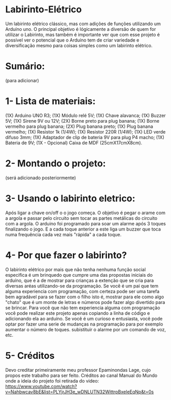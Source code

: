 # Labirinto-Elétrico

Um labirinto elétrico clássico, mas com adições de funções utilizando um Arduíno uno. O principal objetivo é lógicamente a diversão de quem for utilizar o Labirinto, mas também é importante ver que com esse projeto é possível ver o potencial que o Arduíno tem de criar variedade e diversificação mesmo para coisas simples como um labirinto elétrico.

# Sumário:
(para adicionar)

# 1- Lista de materiais:
(1X) Arduino UNO R3;
(1X) Módulo relé 5V;
(1X) Chave alavanca;
(1X) Buzzer 5V;
(1X) Sirene 9V ou 12V;
(2X) Borne preto para plug banana;
(1X) Borne vermelho para plug banana;
(2X) Plug banana preto;
(1X) Plug banana vermelho;
(1X) Resistor 1k (1/4W);
(1X) Resistor 220R (1/4W);
(1X) LED verde difuso 3mm;
(1X) Adaptador de clip de bateria 9V para plug P4 macho;
(1X) Bateria de 9V;
(1X - Opcional) Caixa de MDF (25cmX17cmX8cm).


# 2- Montando o projeto:
(será adicionado posteriormente)

# 3- Usando o labirinto eletrico:
Após ligar a chave on/off o o jogo começa.
O objetivo é pegar o arame com a argola e passar pelo circuito sem tocar as partes metálicas do circuito com a argola.
O arduino foi programado para soar um alarme após 3 toques finalizando o jogo. E a cada toque anterior a este liga um buzzer que toca numa frequência cada vez mais "rápida" a cada toque.

# 4- Por que fazer o labirinto?
O labirinto elétrico por mais que não tenha nenhuma função social especifica é um brinquedo que cumpre uma das propostas iniciais do arduíno, que é a de mostrar para crianças a extenção que se cria  para diversas aréas utilizando-se da programação. Se você é um pai que tem alguma experiencia com programação, com certeza pode ser uma tarefa bem agradável para se fazer com o filho isto é, mostrar para ele como algo "chato" que é um monte de letras e números pode fazer algo divertido para se brincar. Para você que não tem experiencia alguma com programação você pode realizar este projeto apenas copiando a linha de código e adicionando ela ao arduíno. Se você é um curioso e entusiasta, você pode optar por fazer uma serie de mudanças na programação para por exemplo aumentar o número de toques. subistituir o alarme por um comando de voz, etc.

# 5- Créditos
Devo creditar primeiramente meu professor Epaminondas Lage, cujo propos este trabalho para ser feito.
Créditos ao canal Manual do Mundo onde a ideia do projeto foi retirada do video: https://www.youtube.com/watch?v=Nahbwcav8bE&list=PLYjrJH3e_wDNLUTN32WittrpBxeleEqNp&t=0s




